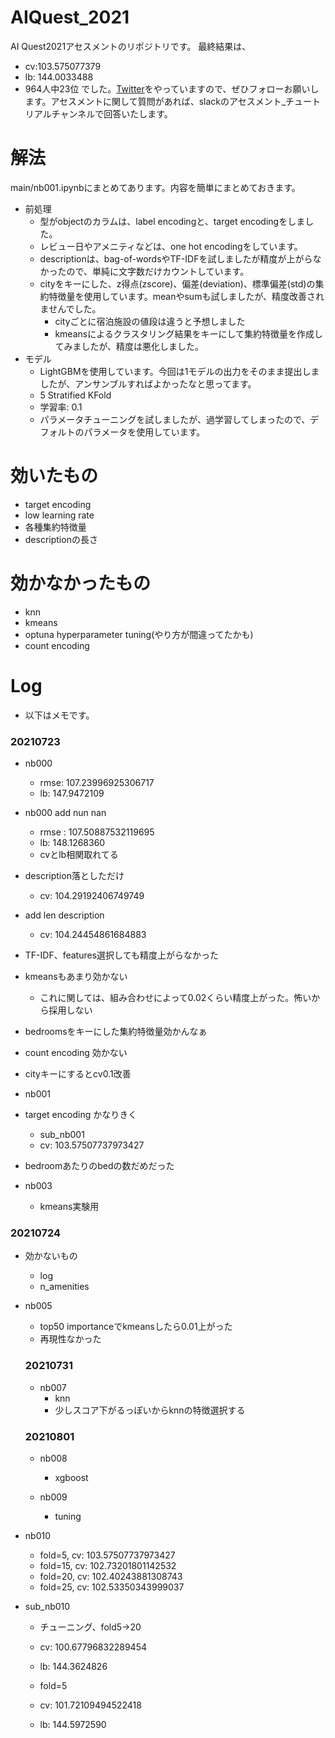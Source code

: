# AIQuest_2021
AI Quest2021アセスメントのリポジトリです。
最終結果は、
- cv:103.575077379
- lb: 144.0033488
- 964人中23位
でした。[Twitter](https://twitter.com/shu421_)をやっていますので、ぜひフォローお願いします。アセスメントに関して質問があれば、slackのアセスメント_チュートリアルチャンネルで回答いたします。

# 解法
main/nb001.ipynbにまとめてあります。内容を簡単にまとめておきます。
- 前処理
  - 型がobjectのカラムは、label encodingと、target encodingをしました。
  - レビュー日やアメニティなどは、one hot encodingをしています。
  - descriptionは、bag-of-wordsやTF-IDFを試しましたが精度が上がらなかったので、単純に文字数だけカウントしています。
  - cityをキーにした、z得点(zscore)、偏差(deviation)、標準偏差(std)の集約特徴量を使用しています。meanやsumも試しましたが、精度改善されませんでした。
    - cityごとに宿泊施設の値段は違うと予想しました
    - kmeansによるクラスタリング結果をキーにして集約特徴量を作成してみましたが、精度は悪化しました。
- モデル
  - LightGBMを使用しています。今回は1モデルの出力をそのまま提出しましたが、アンサンブルすればよかったなと思ってます。
  - 5 Stratified KFold
  - 学習率: 0.1
  - パラメータチューニングを試しましたが、過学習してしまったので、デフォルトのパラメータを使用しています。

# 効いたもの
- target encoding
- low learning rate
- 各種集約特徴量
- descriptionの長さ

# 効かなかったもの
- knn
- kmeans
- optuna hyperparameter tuning(やり方が間違ってたかも)
- count encoding


# Log
- 以下はメモです。
### 20210723
- nb000
  - rmse: 107.23996925306717
  - lb: 147.9472109
- nb000 add nun nan
  - rmse : 107.50887532119695
  - lb: 148.1268360
  - cvとlb相関取れてる
- description落としただけ
  - cv: 104.29192406749749
- add len description
  - cv: 104.24454861684883
  
- TF-IDF、features選択しても精度上がらなかった
- kmeansもあまり効かない
  - これに関しては、組み合わせによって0.02くらい精度上がった。怖いから採用しない
- bedroomsをキーにした集約特徴量効かんなぁ
- count encoding 効かない
- cityキーにするとcv0.1改善

- nb001
- target encoding かなりきく
  - sub_nb001
  - cv: 103.57507737973427
- bedroomあたりのbedの数だめだった

- nb003
  - kmeans実験用

### 20210724
- 効かないもの
  - log
  - n_amenities

- nb005
  - top50 importanceでkmeansしたら0.01上がった
  - 再現性なかった

  ### 20210731
  - nb007
    - knn
    - 少しスコア下がるっぽいからknnの特徴選択する

  ### 20210801
  - nb008
    - xgboost

  - nb009
    - tuning

- nb010
  - fold=5, cv: 103.57507737973427
  - fold=15, cv: 102.73201801142532
  - fold=20, cv: 102.40243881308743
  - fold=25, cv: 102.53350343999037

- sub_nb010
  - チューニング、fold5→20
  - cv: 100.67796832289454
  - lb: 144.3624826

  - fold=5
  - cv: 101.72109494522418
  - lb: 144.5972590
